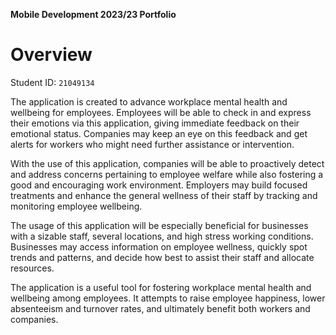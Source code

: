 **Mobile Development 2023/23 Portfolio**
# Overview

Student ID: `21049134`

The application is created to advance workplace mental health and wellbeing for employees. Employees will be able to check in and express their emotions via this application, giving immediate feedback on their emotional status. Companies may keep an eye on this feedback and get alerts for workers who might need further assistance or intervention.

With the use of this application, companies will be able to proactively detect and address concerns pertaining to employee welfare while also fostering a good and encouraging work environment. Employers may build focused treatments and enhance the general wellness of their staff by tracking and monitoring employee wellbeing.

The usage of this application will be especially beneficial for businesses with a sizable staff, several locations, and high stress working conditions. Businesses may access information on employee wellness, quickly spot trends and patterns, and decide how best to assist their staff and allocate resources.

The application is a useful tool for fostering workplace mental health and wellbeing among employees. It attempts to raise employee happiness, lower absenteeism and turnover rates, and ultimately benefit both workers and companies.
